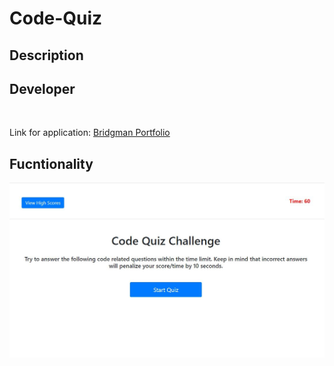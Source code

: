 # Code-Quiz

## Description

 


## Developer 


<br>

Link for application: [Bridgman Portfolio](https://dbridgman1.github.io/Code-Quiz/)

## Fucntionality

![Portfolio](Assets/Capture.JPG)